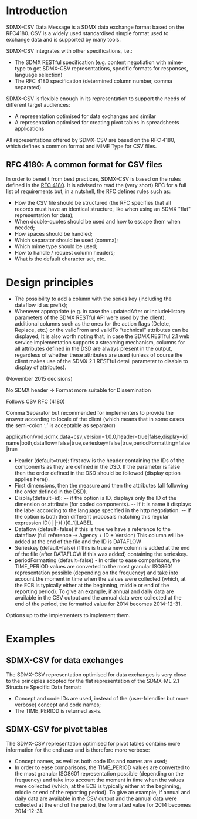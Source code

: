 # Introduction
SDMX-CSV Data Message is a SDMX data exchange format based on the RFC4180. CSV is a widely used standardised simple format used to exchange data and is supported by many tools.

SDMX-CSV integrates with other specifications, i.e.: 
- The SDMX RESTful specification (e.g. content negotiation with mime-type to get SDMX-CSV representations, specific formats for responses, language selection)
- The RFC 4180 specification (determined column number, comma separated)

SDMX-CSV is flexible enough in its representation to support the needs of different target audiences:
- A representation optimised for data exchanges and similar 
- A representation optimised for creating pivot tables in spreadsheets applications

All representations offered by SDMX-CSV are based on the RFC 4180, which defines a common format and MIME Type for CSV files. 

##	RFC 4180: A common format for CSV files
In order to benefit from best practices, SDMX-CSV is based on the rules defined in the [RFC 4180](https://tools.ietf.org/html/rfc4180). It is advised to read the (very short) RFC for a full list of requirements but, in a nutshell, the RFC defines rules such as:
- How the CSV file should be structured (the RFC specifies that all records must have an identical structure, like when using an SDMX "flat" representation for data);
- When double-quotes should be used and how to escape them when needed;
- How spaces should be handled;
- Which separator should be used (comma);
- Which mime type should be used;
- How to handle / request column headers;
- What is the default character set, etc.

#	Design principles

-	The possibility to add a column with the series key (including the dataflow id as prefix);
-	Whenever appropriate (e.g. in case the updatedAfter or includeHistory parameters of the SDMX RESTful API were used by the client), additional columns such as the ones for the action flags (Delete, Replace, etc.) or the validFrom and validTo “technical” attributes can be displayed;
It is also worth noting that, in case the SDMX RESTful 2.1 web service implementation supports a streaming mechanism, columns for all attributes defined in the DSD are always present in the output, regardless of whether these attributes are used (unless of course the client makes use of the SDMX 2.1 RESTful detail parameter to disable to display of attributes).

(November 2015 decisions)

No SDMX header => Format more suitable for Dissemination

Follows CSV RFC (4180)

Comma Separator but recommended for implementers to provide the answer according to locale of the client (which means that in some cases the semi-colon ‘;’ is acceptable as separator)

application/vnd.sdmx.data+csv;version=1.0.0,header=true|false,display=id|name|both,dataflow=false|true,serieskey=false|true,periodFormatting=false|true
- Header (default=true): first row is the header containing the IDs of the components as they are defined in the DSD. If the parameter is false then the order defined in the DSD should be followed (display option applies here)).
- First dimensions, then the measure and then the attributes (all following the order defined in the DSD).
- Display(default=id): 
-- if the option is ID, displays only the ID of the dimension or attribute (for coded components). 
-- If it is name it displays the label according to the language specified in the http negotiation.
-- If the option is both then different proposals matching this regular expression ID(:| |-)( )[0..1]LABEL
- Dataflow (default=false) if this is true we have a reference to the dataflow (full reference -> Agency + ID + Version) This column will be added at the end of the file and the ID is DATAFLOW
- Serieskey (default=false) if this is true a new column is added at the end of the file (after DATAFLOW if this was added) containing the serieskey.
- periodFormatting (default=false) - In order to ease comparisons, the TIME_PERIOD values are converted to the most granular ISO8601 representation possible (depending on the frequency) and take into account the moment in time when the values were collected (which, at the ECB is typically either at the beginning, middle or end of the reporting period). To give an example, if annual and daily data are available in the CSV output and the annual data were collected at the end of the period, the formatted value for 2014 becomes 2014-12-31.

Options up to the implementers to implement them.

# Examples

##	SDMX-CSV for data exchanges
The SDMX-CSV representation optimised for data exchanges is very close to the principles adopted for the flat representation of the SDMX-ML 2.1 Structure Specific Data format:
-	Concept and code IDs are used, instead of the (user-friendlier but more verbose) concept and code names;
-	The TIME_PERIOD is returned as-is.

##	SDMX-CSV for pivot tables
The SDMX-CSV representation optimised for pivot tables contains more information for the end user and is therefore more verbose:
-	Concept names, as well as both code IDs and names are used;
-	In order to ease comparisons, the TIME_PERIOD values are converted to the most granular ISO8601 representation possible (depending on the frequency) and take into account the moment in time when the values were collected (which, at the ECB is typically either at the beginning, middle or end of the reporting period). To give an example, if annual and daily data are available in the CSV output and the annual data were collected at the end of the period, the formatted value for 2014 becomes 2014-12-31.
